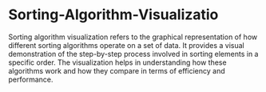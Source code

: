 # Sorting-Algorithm-Visualizatio
 Sorting algorithm visualization refers to the graphical representation of how different sorting algorithms operate on a set of data. It provides a visual demonstration of the step-by-step process involved in sorting elements in a specific order. The visualization helps in understanding how these algorithms work and how they compare in terms of efficiency and performance.
